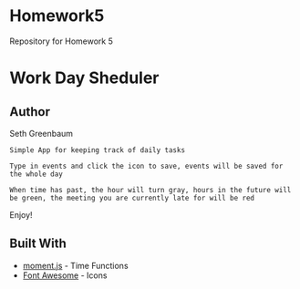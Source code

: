 # Homework5
Repository for Homework 5

# Work Day Sheduler

## Author
Seth Greenbaum

```
Simple App for keeping track of daily tasks
```
```
Type in events and click the icon to save, events will be saved for the whole day
```
```
When time has past, the hour will turn gray, hours in the future will be green, the meeting you are currently late for will be red
```

Enjoy!

## Built With

* [moment.js](https://cdnjs.cloudflare.com/ajax/libs/moment.js/2.24.0/moment.min.js) - Time Functions
* [Font Awesome](https://use.fontawesome.com/releases/v5.8.1/css/all.css) - Icons

